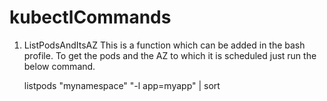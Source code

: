 # kubectlCommands

1. ListPodsAndItsAZ
    This is a function which can be added in the bash profile. To get the pods and the AZ to which it is scheduled just run the below command.
    
    listpods "mynamespace" "-l app=myapp"   | sort 
